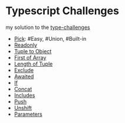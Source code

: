 
# Typescript Challenges

my solution to the [type-challenges](https://github.com/type-challenges/type-challenges)

- [Pick](./src/challenges/pick.ts): #Easy, #Union, #Built-in
- [Readonly](./src/challenges/readonly.ts)
- [Tuple to Object](./src/challenges/tuple-to-object.ts)
- [First of Array](./src/challenges/first-of-array.ts)
- [Length of Tuple](./src/challenges/length-of-tuple.ts)
- [Exclude](./src/challenges/exclude.ts)
- [Awaited](./src/challenges/awaited.ts)
- [If](./src/challenges/If.ts)
- [Concat](./src/challenges/concat.ts)
- [Includes](./src/challenges/include.ts)
- [Push](./src/challenges/push.ts)
- [Unshift](./src/challenges/unshift.ts)
- [Parameters](./src/challenges/parameters.ts)
